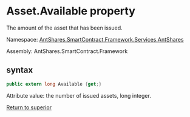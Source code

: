 # Asset.Available property

The amount of the asset that has been issued.

Namespace: [AntShares.SmartContract.Framework.Services.AntShares](../../AntShares.md)

Assembly: AntShares.SmartContract.Framework

## syntax

```c#
public extern long Available {get;}
```

Attribute value: the number of issued assets, long integer.



[Return to superior](../Asset.md)
